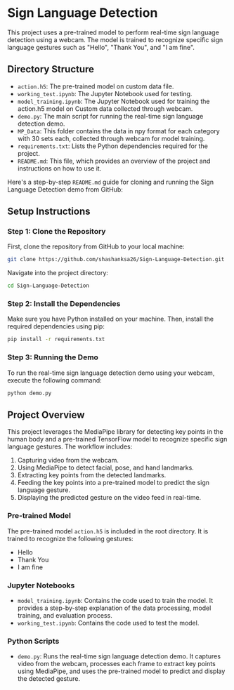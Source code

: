 # Sign Language Detection

This project uses a pre-trained model to perform real-time sign language detection using a webcam. The model is trained to recognize specific sign language gestures such as "Hello", "Thank You", and "I am fine".

## Directory Structure

- `action.h5`: The pre-trained model on custom data file.
- `working_test.ipynb`: The Jupyter Notebook used for testing.
- `model_training.ipynb`: The Jupyter Notebook used for training the action.h5 model on Custom data collected through webcam.
- `demo.py`: The main script for running the real-time sign language detection demo.
- `MP_Data`: This folder contains the data in npy format for each category with 30 sets each, collected through webcam for model training.
- `requirements.txt`: Lists the Python dependencies required for the project.
- `README.md`: This file, which provides an overview of the project and instructions on how to use it.

Here's a step-by-step `README.md` guide for cloning and running the Sign Language Detection demo from GitHub:

## Setup Instructions

### Step 1: Clone the Repository

First, clone the repository from GitHub to your local machine:

```bash
git clone https://github.com/shashanksa26/Sign-Language-Detection.git
```

Navigate into the project directory:

```bash
cd Sign-Language-Detection
```

### Step 2: Install the Dependencies

Make sure you have Python installed on your machine. Then, install the required dependencies using pip:

```bash
pip install -r requirements.txt
```

### Step 3: Running the Demo

To run the real-time sign language detection demo using your webcam, execute the following command:

```bash
python demo.py
```

## Project Overview

This project leverages the MediaPipe library for detecting key points in the human body and a pre-trained TensorFlow model to recognize specific sign language gestures. The workflow includes:

1. Capturing video from the webcam.
2. Using MediaPipe to detect facial, pose, and hand landmarks.
3. Extracting key points from the detected landmarks.
4. Feeding the key points into a pre-trained model to predict the sign language gesture.
5. Displaying the predicted gesture on the video feed in real-time.

### Pre-trained Model

The pre-trained model `action.h5` is included in the root directory. It is trained to recognize the following gestures:

- Hello
- Thank You
- I am fine

### Jupyter Notebooks

- `model_training.ipynb`: Contains the code used to train the model. It provides a step-by-step explanation of the data processing, model training, and evaluation process.
- `working_test.ipynb`: Contains the code used to test the model.

### Python Scripts

- `demo.py`: Runs the real-time sign language detection demo. It captures video from the webcam, processes each frame to extract key points using MediaPipe, and uses the pre-trained model to predict and display the detected gesture.
```
